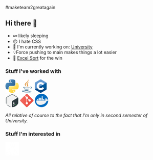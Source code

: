 #maketeam2greatagain
## Hi there 👋
- 💤 likely sleeping
- 😠 I hate CSS
- 🔭 I'm currently working on: [University](https://github.com/heofthetea/dhbw-semester-1)
- 💡Force pushing to main makes things a lot easier
- 🥇 [Excel Sort](https://github.com/heofthetea/excel-sort) for the win

### Stuff I've worked with

<span>
    <img src="img/python.png" height="42px">
    <img src="img/java.png" height="42px">
    <img src="img/C_Logo.png" height="42px">
    <br>
    <img src="img/gnu-bash.png"height="42px">
    <img src="img/git.png" height="42px">
    <img src="img/docker.png" height="42px">
</span>
<br>

_All relative of course to the fact that I'm only in second semester of University._


### Stuff I'm interested in
<span>
    <img src="img/linux-logo.png" height="42px">
</span>

<!--
**heofthetea/heofthetea** is a ✨ _special_ ✨ repository because its `README.md` (this file) appears on your GitHub profile.



Here are some ideas to get you started:

- 🔭 I’m currently working on ...
- 🌱 I’m currently learning ...
- 👯 I’m looking to collaborate on ...
- 🤔 I’m looking for help with ...
- 💬 Ask me about ...
- 📫 How to reach me: ...
- 😄 Pronouns: ...
- ⚡ Fun fact: ...
-->
